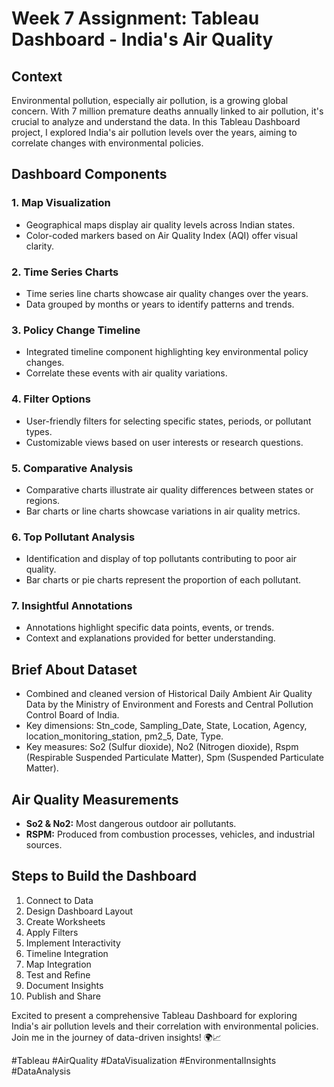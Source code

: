 # Week 7 Assignment: Tableau Dashboard - India's Air Quality

## Context
Environmental pollution, especially air pollution, is a growing global concern. With 7 million premature deaths annually linked to air pollution, it's crucial to analyze and understand the data. In this Tableau Dashboard project, I explored India's air pollution levels over the years, aiming to correlate changes with environmental policies.

## Dashboard Components

### 1. Map Visualization
- Geographical maps display air quality levels across Indian states.
- Color-coded markers based on Air Quality Index (AQI) offer visual clarity.

### 2. Time Series Charts
- Time series line charts showcase air quality changes over the years.
- Data grouped by months or years to identify patterns and trends.

### 3. Policy Change Timeline
- Integrated timeline component highlighting key environmental policy changes.
- Correlate these events with air quality variations.

### 4. Filter Options
- User-friendly filters for selecting specific states, periods, or pollutant types.
- Customizable views based on user interests or research questions.

### 5. Comparative Analysis
- Comparative charts illustrate air quality differences between states or regions.
- Bar charts or line charts showcase variations in air quality metrics.

### 6. Top Pollutant Analysis
- Identification and display of top pollutants contributing to poor air quality.
- Bar charts or pie charts represent the proportion of each pollutant.

### 7. Insightful Annotations
- Annotations highlight specific data points, events, or trends.
- Context and explanations provided for better understanding.

## Brief About Dataset
- Combined and cleaned version of Historical Daily Ambient Air Quality Data by the Ministry of Environment and Forests and Central Pollution Control Board of India.
- Key dimensions: Stn_code, Sampling_Date, State, Location, Agency, location_monitoring_station, pm2_5, Date, Type.
- Key measures: So2 (Sulfur dioxide), No2 (Nitrogen dioxide), Rspm (Respirable Suspended Particulate Matter), Spm (Suspended Particulate Matter).

## Air Quality Measurements
- **So2 & No2:** Most dangerous outdoor air pollutants.
- **RSPM:** Produced from combustion processes, vehicles, and industrial sources.

## Steps to Build the Dashboard
1. Connect to Data
2. Design Dashboard Layout
3. Create Worksheets
4. Apply Filters
5. Implement Interactivity
6. Timeline Integration
7. Map Integration
8. Test and Refine
9. Document Insights
10. Publish and Share

Excited to present a comprehensive Tableau Dashboard for exploring India's air pollution levels and their correlation with environmental policies. Join me in the journey of data-driven insights! 🌍📈

#Tableau #AirQuality #DataVisualization #EnvironmentalInsights #DataAnalysis
